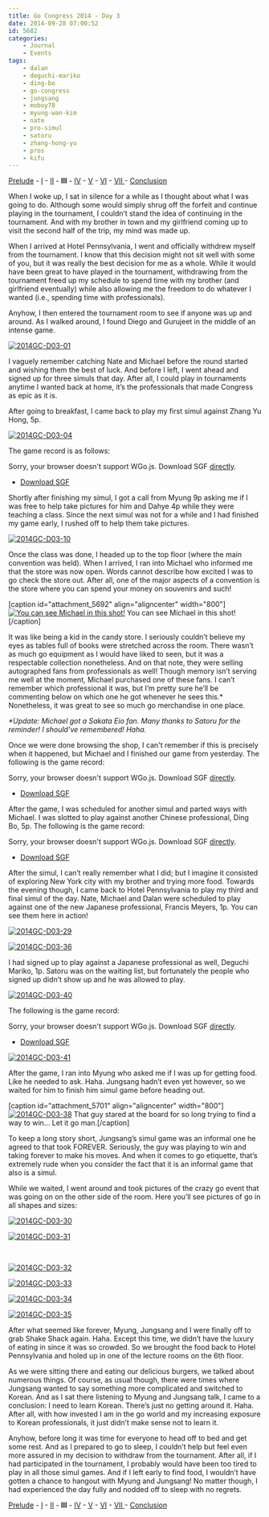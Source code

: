```yaml
---
title: Go Congress 2014 - Day 3
date: 2014-09-28 07:00:52
id: 5682
categories:
	- Journal
	- Events
tags:
	- dalan
	- deguchi-mariko
	- ding-bo
	- go-congress
	- jungsang
	- moboy78
	- myung-wan-kim
	- nate
	- pro-simul
	- satoru
	- zhang-hong-yu
	- pros
	- kifu
---
```


[Prelude](http://www.bengozen.com/go-congress-2014-prelude/ "Go Congress 2014 — Prelude") - [I](http://www.bengozen.com/go-congress-2014-day-1/ "Go Congress 2014 — Day 1") - [II](http://www.bengozen.com/go-congress-2014-day-2/ "Go Congress 2014 — Day 2") - **III** - [IV](http://www.bengozen.com/go-congress-2014-day-4/ "Go Congress 2014 — Day 4") - [V](http://www.bengozen.com/go-congress-2014-day-5/ "Go Congress 2014 — Day 5") - [VI](http://www.bengozen.com/go-congress-2014-day-6/ "Go Congress 2014 — Day 6") - [VII ](http://www.bengozen.com/go-congress-2014-day-7/ "Go Congress 2014 — Day 7")- [Conclusion](http://www.bengozen.com/go-congress-2014-conclusion/ "Go Congress 2014 — Conclusion")

When I woke up, I sat in silence for a while as I thought about what I was going to do. Although some would simply shrug off the forfeit and continue playing in the tournament, I couldn’t stand the idea of continuing in the tournament. And with my brother in town and my girlfriend coming up to visit the second half of the trip, my mind was made up.

When I arrived at Hotel Pennsylvania, I went and officially withdrew myself from the tournament. I know that this decision might not sit well with some of you, but it was really the best decision for me as a whole. While it would have been great to have played in the tournament, withdrawing from the tournament freed up my schedule to spend time with my brother (and girlfriend eventually) while also allowing me the freedom to do whatever I wanted (i.e., spending time with professionals).

Anyhow, I then entered the tournament room to see if anyone was up and around. As I walked around, I found Diego and Gurujeet in the middle of an intense game.

[![2014GC-D03-01](http://www.bengozen.com/wp-content/uploads/2014/09/2014GC-D03-01.jpg)](http://www.bengozen.com/wp-content/uploads/2014/09/2014GC-D03-01.jpg)

I vaguely remember catching Nate and Michael before the round started and wishing them the best of luck. And before I left, I went ahead and signed up for three simuls that day. After all, I could play in tournaments anytime I wanted back at home, it’s the professionals that made Congress as epic as it is.

<!--more-->

After going to breakfast, I came back to play my first simul against Zhang Yu Hong, 5p.

[![2014GC-D03-04](http://www.bengozen.com/wp-content/uploads/2014/09/2014GC-D03-04.jpg)](http://www.bengozen.com/wp-content/uploads/2014/09/2014GC-D03-04.jpg)

The game record is as follows:

<article>
	<section data-wgo="/kifu/2014/2014.08.12-US-Go-Congress-Yuhong-Zhao-5p.sgf" data-wgo-enablewheel="false" style="width: 100%">
	  <p>Sorry, your browser doesn't support WGo.js. Download SGF <a href="/kifu/2014/2014.08.12-US-Go-Congress-Yuhong-Zhao-5p.sgf">directly</a>.</p>
	</section>
	<div><ul><li><a href="/kifu/2014/2014.08.12-US-Go-Congress-Yuhong-Zhao-5p.sgf">Download SGF</a></li></ul></div>
</article>

Shortly after finishing my simul, I got a call from Myung 9p asking me if I was free to help take pictures for him and Dahye 4p while they were teaching a class. Since the next simul was not for a while and I had finished my game early, I rushed off to help them take pictures.

[![2014GC-D03-10](http://www.bengozen.com/wp-content/uploads/2014/09/2014GC-D03-10.jpg)](http://www.bengozen.com/wp-content/uploads/2014/09/2014GC-D03-10.jpg)

Once the class was done, I headed up to the top floor (where the main convention was held). When I arrived, I ran into Michael who informed me that the store was now open. Words cannot describe how excited I was to go check the store out. After all, one of the major aspects of a convention is the store where you can spend your money on souvenirs and such!

[caption id="attachment_5692" align="aligncenter" width="800"][![You can see Michael in this shot!](http://www.bengozen.com/wp-content/uploads/2014/09/2014GC-D03-28.jpg)](http://www.bengozen.com/wp-content/uploads/2014/09/2014GC-D03-28.jpg) You can see Michael in this shot![/caption]

It was like being a kid in the candy store. I seriously couldn’t believe my eyes as tables full of books were stretched across the room. There wasn’t as much go equipment as I would have liked to seen, but it was a respectable collection nonetheless. And on that note, they were selling autographed fans from professionals as well! Though memory isn’t serving me well at the moment, Michael purchased one of these fans. I can’t remember which professional it was, but I’m pretty sure he’ll be commenting below on which one he got whenever he sees this.* Nonetheless, it was great to see so much go merchandise in one place.

_*Update: Michael got a Sakata Eio fan. Many thanks to Satoru for the reminder! I should've remembered! Haha._

Once we were done browsing the shop, I can't remember if this is precisely when it happened, but Michael and I finished our game from yesterday. The following is the game record:

<article>
	<section data-wgo="/kifu/2014/2014.08.12-US-Go-Congress-Michael.sgf" data-wgo-enablewheel="false" style="width: 100%">
	  <p>Sorry, your browser doesn't support WGo.js. Download SGF <a href="/kifu/2014/2014.08.12-US-Go-Congress-Michael.sgf">directly</a>.</p>
	</section>
	<div><ul><li><a href="/kifu/2014/2014.08.12-US-Go-Congress-Michael.sgf">Download SGF</a></li></ul></div>
</article>

After the game, I was scheduled for another simul and parted ways with Michael. I was slotted to play against another Chinese professional, Ding Bo, 5p. The following is the game record:

<article>
	<section data-wgo="/kifu/2014/2014.08.12-US-Go-Congress-Bo-Ding-5p.sgf" data-wgo-enablewheel="false" style="width: 100%">
	  <p>Sorry, your browser doesn't support WGo.js. Download SGF <a href="/kifu/2014/2014.08.12-US-Go-Congress-Bo-Ding-5p.sgf">directly</a>.</p>
	</section>
	<div><ul><li><a href="/kifu/2014/2014.08.12-US-Go-Congress-Bo-Ding-5p.sgf">Download SGF</a></li></ul></div>
</article>

After the simul, I can’t really remember what I did; but I imagine it consisted of exploring New York city with my brother and trying more food. Towards the evening though, I came back to Hotel Pennsylvania to play my third and final simul of the day. Nate, Michael and Dalan were scheduled to play against one of the new Japanese professional, Francis Meyers, 1p. You can see them here in action!

[![2014GC-D03-29](http://www.bengozen.com/wp-content/uploads/2014/09/2014GC-D03-29.jpg)](http://www.bengozen.com/wp-content/uploads/2014/09/2014GC-D03-29.jpg)

[![2014GC-D03-36](http://www.bengozen.com/wp-content/uploads/2014/09/2014GC-D03-36.jpg)](http://www.bengozen.com/wp-content/uploads/2014/09/2014GC-D03-36.jpg)

I had signed up to play against a Japanese professional as well, Deguchi Mariko, 1p. Satoru was on the waiting list, but fortunately the people who signed up didn’t show up and he was allowed to play.

[![2014GC-D03-40](http://www.bengozen.com/wp-content/uploads/2014/09/2014GC-D03-40.jpg)](http://www.bengozen.com/wp-content/uploads/2014/09/2014GC-D03-40.jpg)

The following is the game record:

<article>
	<section data-wgo="/kifu/2014/2014.08.12-US-Go-Congress-Mariko-Deguchi-1p.sgf" data-wgo-enablewheel="false" style="width: 100%">
	  <p>Sorry, your browser doesn't support WGo.js. Download SGF <a href="/kifu/2014/2014.08.12-US-Go-Congress-Mariko-Deguchi-1p.sgf">directly</a>.</p>
	</section>
	<div><ul><li><a href="/kifu/2014/2014.08.12-US-Go-Congress-Mariko-Deguchi-1p.sgf">Download SGF</a></li></ul></div>
</article>

[![2014GC-D03-41](http://www.bengozen.com/wp-content/uploads/2014/09/2014GC-D03-41.jpg)](http://www.bengozen.com/wp-content/uploads/2014/09/2014GC-D03-41.jpg)

After the game, I ran into Myung who asked me if I was up for getting food. Like he needed to ask. Haha. Jungsang hadn’t even yet however, so we waited for him to finish him simul game before heading out.

[caption id="attachment_5701" align="aligncenter" width="800"][![2014GC-D03-38](http://www.bengozen.com/wp-content/uploads/2014/09/2014GC-D03-38.jpg)](http://www.bengozen.com/wp-content/uploads/2014/09/2014GC-D03-38.jpg) That guy stared at the board for so long trying to find a way to win... Let it go man.[/caption]

To keep a long story short, Jungsang’s simul game was an informal one he agreed to that took FOREVER. Seriously, the guy was playing to win and taking forever to make his moves. And when it comes to go etiquette, that’s extremely rude when you consider the fact that it is an informal game that also is a simul.

While we waited, I went around and took pictures of the crazy go event that was going on on the other side of the room. Here you’ll see pictures of go in all shapes and sizes:

[![2014GC-D03-30](http://www.bengozen.com/wp-content/uploads/2014/09/2014GC-D03-30.jpg)](http://www.bengozen.com/wp-content/uploads/2014/09/2014GC-D03-30.jpg)

[![2014GC-D03-31](http://www.bengozen.com/wp-content/uploads/2014/09/2014GC-D03-31.jpg)](http://www.bengozen.com/wp-content/uploads/2014/09/2014GC-D03-31.jpg)

&nbsp;

[![2014GC-D03-32](http://www.bengozen.com/wp-content/uploads/2014/09/2014GC-D03-32.jpg)](http://www.bengozen.com/wp-content/uploads/2014/09/2014GC-D03-32.jpg)

[![2014GC-D03-33](http://www.bengozen.com/wp-content/uploads/2014/09/2014GC-D03-33.jpg)](http://www.bengozen.com/wp-content/uploads/2014/09/2014GC-D03-33.jpg)

[![2014GC-D03-34](http://www.bengozen.com/wp-content/uploads/2014/09/2014GC-D03-34.jpg)](http://www.bengozen.com/wp-content/uploads/2014/09/2014GC-D03-34.jpg)

[![2014GC-D03-35](http://www.bengozen.com/wp-content/uploads/2014/09/2014GC-D03-35.jpg)](http://www.bengozen.com/wp-content/uploads/2014/09/2014GC-D03-35.jpg)

After what seemed like forever, Myung, Jungsang and I were finally off to grab Shake Shack again. Haha. Except this time, we didn’t have the luxury of eating in since it was so crowded. So we brought the food back to Hotel Pennsylvania and holed up in one of the lecture rooms on the 6th floor.

As we were sitting there and eating our delicious burgers, we talked about numerous things. Of course, as usual though, there were times where Jungsang wanted to say something more complicated and switched to Korean. And as I sat there listening to Myung and Jungsang talk, I came to a conclusion: I need to learn Korean. There’s just no getting around it. Haha. After all, with how invested I am in the go world and my increasing exposure to Korean professionals, it just didn’t make sense not to learn it.

Anyhow, before long it was time for everyone to head off to bed and get some rest. And as I prepared to go to sleep, I couldn’t help but feel even more assured in my decision to withdraw from the tournament. After all, if I had participated in the tournament, I probably would have been too tired to play in all those simul games. And if I left early to find food, I wouldn’t have gotten a chance to hangout with Myung and Jungsang! No matter though, I had experienced the day fully and nodded off to sleep with no regrets.

[Prelude](http://www.bengozen.com/go-congress-2014-prelude/ "Go Congress 2014 — Prelude") - [I](http://www.bengozen.com/go-congress-2014-day-1/ "Go Congress 2014 — Day 1") - [II](http://www.bengozen.com/go-congress-2014-day-2/ "Go Congress 2014 — Day 2") - **III** - [IV](http://www.bengozen.com/go-congress-2014-day-4/ "Go Congress 2014 — Day 4") - [V](http://www.bengozen.com/go-congress-2014-day-5/ "Go Congress 2014 — Day 5") - [VI](http://www.bengozen.com/go-congress-2014-day-6/ "Go Congress 2014 — Day 6") - [VII ](http://www.bengozen.com/go-congress-2014-day-7/ "Go Congress 2014 — Day 7")- [Conclusion](http://www.bengozen.com/go-congress-2014-conclusion/ "Go Congress 2014 — Conclusion")